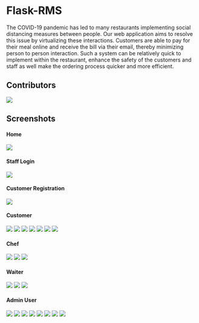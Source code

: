 # Flask-RMS

The COVID-19 pandemic has led to many restaurants implementing social distancing measures 
between people. Our web application aims to resolve this issue by virtualizing these 
interactions. Customers are able to pay for their meal online and receive 
the bill via their email, thereby minimizing person to person interaction. Such a system can be 
relatively quick to implement within the restaurant, enhance the safety of the customers and staff 
as well make the ordering process quicker and more efficient.

## Contributors

<a href="https://github.com/COE420ProjectGroup/flask-rms/graphs/contributors">
  <img src="https://contrib.rocks/image?repo=COE420ProjectGroup/flask-rms" />
</a>

## Screenshots

#### Home

![](https://github.com/COE420ProjectGroup/flask-rms/blob/main/screenshots/home.png)

#### Staff Login

![](https://github.com/COE420ProjectGroup/flask-rms/blob/main/screenshots/login.png)

#### Customer Registration

![](https://github.com/COE420ProjectGroup/flask-rms/blob/main/screenshots/register.png)

#### Customer

![](https://github.com/COE420ProjectGroup/flask-rms/blob/main/screenshots/cust_menu.png)
![](https://github.com/COE420ProjectGroup/flask-rms/blob/main/screenshots/cust_menu_details.png)
![](https://github.com/COE420ProjectGroup/flask-rms/blob/main/screenshots/cust_orders.png)
![](https://github.com/COE420ProjectGroup/flask-rms/blob/main/screenshots/payment.png)
![](https://github.com/COE420ProjectGroup/flask-rms/blob/main/screenshots/cust_payment_opt.png)
![](https://github.com/COE420ProjectGroup/flask-rms/blob/main/screenshots/cust_payment_card.png)
![](https://github.com/COE420ProjectGroup/flask-rms/blob/main/screenshots/cust_payment_success.png)

#### Chef

![](https://github.com/COE420ProjectGroup/flask-rms/blob/main/screenshots/chef_orders.png)
![](https://github.com/COE420ProjectGroup/flask-rms/blob/main/screenshots/chef_orders_2.png)
![](https://github.com/COE420ProjectGroup/flask-rms/blob/main/screenshots/chef_orders_3.png)

#### Waiter

![](https://github.com/COE420ProjectGroup/flask-rms/blob/main/screenshots/waiter_orders.png)
![](https://github.com/COE420ProjectGroup/flask-rms/blob/main/screenshots/waiter_orders_2.png)
![](https://github.com/COE420ProjectGroup/flask-rms/blob/main/screenshots/table_status.png)
#### Admin User

![](https://github.com/COE420ProjectGroup/flask-rms/blob/main/screenshots/admin_accounts.png)
![](https://github.com/COE420ProjectGroup/flask-rms/blob/main/screenshots/admin_accounts_2.png)
![](https://github.com/COE420ProjectGroup/flask-rms/blob/main/screenshots/admin_menu.png)
![](https://github.com/COE420ProjectGroup/flask-rms/blob/main/screenshots/admin_menu_2.png)
![](https://github.com/COE420ProjectGroup/flask-rms/blob/main/screenshots/admin_add_item.png)
![](https://github.com/COE420ProjectGroup/flask-rms/blob/main/screenshots/admin_add_emp.png)
![](https://github.com/COE420ProjectGroup/flask-rms/blob/main/screenshots/admin_sales_history.png)
![](https://github.com/COE420ProjectGroup/flask-rms/blob/main/screenshots/admin_sales_history_2.png)
